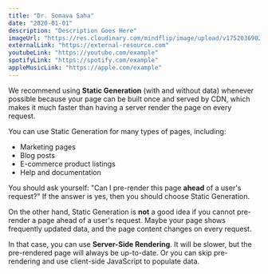 ```yaml
---
title: "Dr. Somava Saha"
date: "2020-01-01"
description: "Description Goes Here"
imageUrl: "https://res.cloudinary.com/mindflip/image/upload/v1752036902/healthcare%20reframed/Episodes/002_Somava_Saha/Screenshot_2025-06-19_at_1.14.48_PM_rifqxq.jpg"
externalLink: "https://external-resource.com"
youtubeLink: "https://youtube.com/example"
spotifyLink: "https://spotify.com/example"
appleMusicLink: "https://apple.com/example"
---
```

 
We recommend using **Static Generation** (with and without data) whenever possible because your page can be built once and served by CDN, which makes it much faster than having a server render the page on every request.
 
You can use Static Generation for many types of pages, including:
 
- Marketing pages
- Blog posts
- E-commerce product listings
- Help and documentation
 
You should ask yourself: "Can I pre-render this page **ahead** of a user's request?" If the answer is yes, then you should choose Static Generation.
 
On the other hand, Static Generation is **not** a good idea if you cannot pre-render a page ahead of a user's request. Maybe your page shows frequently updated data, and the page content changes on every request.
 
In that case, you can use **Server-Side Rendering**. It will be slower, but the pre-rendered page will always be up-to-date. Or you can skip pre-rendering and use client-side JavaScript to populate data.